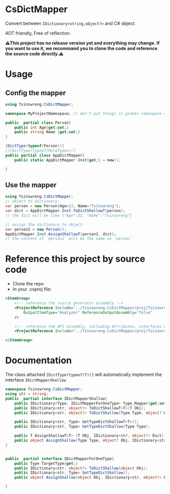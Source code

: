 # CsDictMapper
Convert between `IDictionary<string,object?>` and C# object.

AOT friendly, Free of reflection.

**⚠️This project has no release version yet and everything may change. If you want to use it, we recommand you to clone the code and reference the source code directly.⚠️**

# Usage

## Config the mapper

```cs
using Tsinswreng.CsDictMapper;

namespace MyProjectNamespace; // don't put things in global namespace otherwise it may not work

public  partial class Person{
	public int Age{get;set;}
	public string Name {get;set;}
}

[DictType(typeof(Person))]
//[DictType(typeof(MoreTypes))]
public partial class AppDictMapper{
	public static AppDictMapper Inst{get;} = new();

}
```

## Use the mapper

```cs
using Tsinswreng.CsDictMapper;
// object to dictionary:
var person = new Person{Age=22, Name="Tsinswreng"};
var dict = AppDictMapper.Inst.ToDictShallowT(person);
// the dict will be like {"Age":22, "Name":"Tsinswreng"}

// assign the dictionary to object:
var person2 = new Person();
AppDictMapper.Inst.AssignShallowT(person2, dict);
// the content of `person2` will be the same as `person`

```

# Reference this project by source code
+ Clone the repo
+ In your .csproj file:
```xml
<ItemGroup>
	<!-- reference the source generator assembly -->
	<ProjectReference Include="../Tsinswreng.CsDictMapper/proj/Tsinswreng.CsDictMapper.SrcGen/Tsinswreng.CsDictMapper.SrcGen.csproj"
		OutputItemType="Analyzer" ReferenceOutputAssembly="false"
	/>

	<!-- reference the API assembly, including Attributes, interfaces etc. -->
	<ProjectReference Include="../Tsinswreng.CsDictMapper/proj/Tsinswreng.CsDictMapper/Tsinswreng.CsDictMapper.csproj" />

</ItemGroup>
```

# Documentation

The class attached `[DictType(typeof(T))]` will automatically implement the interface `IDictMapperShallow`


```cs
namespace Tsinswreng.CsDictMapper;
using str = string;
public  partial interface IDictMapperShallow{
	public IDictionary<Type, IDictMapperForOneType> Type_Mapper{get;set;}
	public IDictionary<str, object?> ToDictShallowT<T>(T Obj);
	public IDictionary<str, object?> ToDictShallow(Type Type, object? Obj);

	public IDictionary<str, Type> GetTypeDictShallowT<T>();
	public IDictionary<str, Type> GetTypeDictShallow(Type Type);

	public T AssignShallowT<T> (T Obj, IDictionary<str, object?> Dict);
	public object AssignShallow(Type Type, object? Obj, IDictionary<str, object?> Dict);
}


public  partial interface IDictMapperForOneType{
	public Type TargetType{get;}
	public IDictionary<str, object?> ToDictShallow(object Obj);
	public IDictionary<str, Type> GetTypeDictShallow();
	public object AssignShallow(object Obj, IDictionary<str, object?> Dict);

}


```
